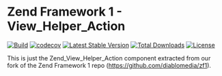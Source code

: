 # Zend Framework 1 - View_Helper_Action

[![Build](https://github.com/diablomedia/zf1-view-helper-action/workflows/Build/badge.svg?event=push)](https://github.com/diablomedia/zf1-view-helper-action/actions?query=workflow%3ABuild+event%3Apush)
[![codecov](https://codecov.io/gh/diablomedia/zf1-view-helper-action/branch/master/graph/badge.svg)](https://codecov.io/gh/diablomedia/zf1-view-helper-action)
[![Latest Stable Version](https://poser.pugx.org/fragotesac/zf1-view-helper-action/v/stable)](https://packagist.org/packages/fragotesac/zf1-view-helper-action)
[![Total Downloads](https://poser.pugx.org/fragotesac/zf1-view-helper-action/downloads)](https://packagist.org/packages/fragotesac/zf1-view-helper-action)
[![License](https://poser.pugx.org/fragotesac/zf1-view-helper-action/license)](https://packagist.org/packages/fragotesac/zf1-view-helper-action)

This is just the Zend_View_Helper_Action component extracted from our fork of the Zend Framework 1 repo (https://github.com/diablomedia/zf1).
